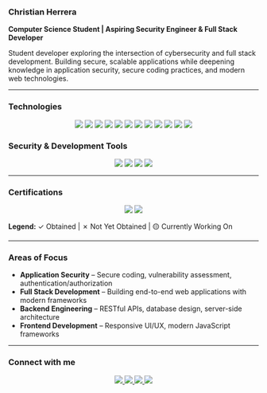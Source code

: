 ### Christian Herrera

**Computer Science Student | Aspiring Security Engineer & Full Stack Developer**

Student developer exploring the intersection of cybersecurity and full stack development. Building secure, scalable applications while deepening knowledge in application security, secure coding practices, and modern web technologies.

---

### Technologies
<p align="center">
  <img src="https://img.shields.io/badge/-HTML5-05122A?style=flat&logo=html5"/>
  <img src="https://img.shields.io/badge/-CSS3-05122A?style=flat&logo=css3&logoColor=1572B6"/>
  <img src="https://img.shields.io/badge/-JavaScript-05122A?style=flat&logo=javascript"/>
  <img src="https://img.shields.io/badge/-React-05122A?style=flat&logo=react"/>
  <img src="https://img.shields.io/badge/-Angular-05122A?style=flat&logo=angular&logoColor=DD0031"/>
  <img src="https://img.shields.io/badge/-Node.js-05122A?style=flat&logo=node.js"/>
  <img src="https://img.shields.io/badge/-Express-05122A?style=flat&logo=express"/>
  <img src="https://img.shields.io/badge/-.NET-05122A?style=flat&logo=dotnet&logoColor=512BD4"/>
  <img src="https://img.shields.io/badge/-Java-05122A?style=flat&logo=openjdk&logoColor=white"/>
  <img src="https://img.shields.io/badge/-MySQL-05122A?style=flat&logo=mysql"/>
  <img src="https://img.shields.io/badge/-Docker-05122A?style=flat&logo=docker"/>
  <img src="https://img.shields.io/badge/-Git-05122A?style=flat&logo=git"/>
</p>

### Security & Development Tools
<p align="center">
  <img src="https://img.shields.io/badge/-OAuth-05122A?style=flat&logo=oauth"/>
  <img src="https://img.shields.io/badge/-Wireshark-05122A?style=flat&logo=wireshark&logoColor=1679A7"/>
  <img src="https://img.shields.io/badge/-VS%20Code-05122A?style=flat&logo=visualstudiocode&logoColor=007ACC"/>
  <img src="https://img.shields.io/badge/-OWASP-05122A?style=flat&logo=owasp"/>
</p>

---
### Certifications
<p align="center">
  <img src="https://img.shields.io/badge/🟡%20CompTIA%20Security+-05122A?style=flat&logo=comptia&logoColor=CE3B2F"/>
  <img src="https://img.shields.io/badge/🟡%20Cisco%20CCNA-05122A?style=flat&logo=cisco&logoColor=1BA0D7"/>
</p>

**Legend:** ✓ Obtained | ✗ Not Yet Obtained | 🟡 Currently Working On

---

### Areas of Focus
- **Application Security** – Secure coding, vulnerability assessment, authentication/authorization
- **Full Stack Development** – Building end-to-end web applications with modern frameworks
- **Backend Engineering** – RESTful APIs, database design, server-side architecture
- **Frontend Development** – Responsive UI/UX, modern JavaScript frameworks

---

### Connect with me
<p align="center">
  <a href="https://christianherrera.dev">
    <img src="https://img.shields.io/badge/-Portfolio-4B5563?style=flat&logo=Google-Chrome&logoColor=white"/>
  </a>
  <a href="https://linkedin.com/in/yourprofile">
    <img src="https://img.shields.io/badge/-LinkedIn-4B5563?style=flat&logo=Linkedin&logoColor=white"/>
  </a>
  <a href="https://github.com/Chrisherr1">
    <img src="https://img.shields.io/badge/-GitHub-4B5563?style=flat&logo=GitHub&logoColor=white"/>
  </a>
  <a href="mailto:Christian.herrera.dev.com">
    <img src="https://img.shields.io/badge/-Email-4B5563?style=flat&logo=Gmail&logoColor=white"/>
  </a>
</p>